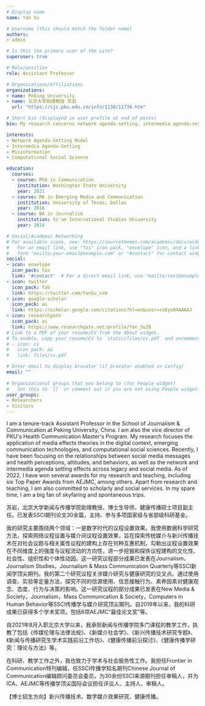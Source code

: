 ```yaml
---
# Display name
name: Yan Su

# Username (this should match the folder name)
authors:
- admin

# Is this the primary user of the site?
superuser: true

# Role/position
role: Assistant Professor

# Organizations/Affiliations
organizations:
- name: Peking University
- name: 北京大学助理教授 苏岩
  url: "https://sjc.pku.edu.cn/info/1130/11734.htm"

# Short bio (displayed in user profile at end of posts)
bio: My research concerns network agenda-setting, intermedia agenda-setting, and political participation.

interests: 
- Network Agenda-Setting Model
- Intermedia Agenda-Setting
- Misinformation
- Computational Social Science

education:
  courses:
  - course: PhD in Communication
    institution: Washington State University
    year: 2021 
  - course: MA in Emerging Media and Communication
    institution: University of Texas, Dallas
    year: 2016
  - course: BA in Journalism
    institution: Xi'an International Studies University
    year: 2014

# Social/Academic Networking
# For available icons, see: https://sourcethemes.com/academic/docs/widgets/#icons
#   For an email link, use "fas" icon pack, "envelope" icon, and a link in the
#   form "mailto:your-email@example.com" or "#contact" for contact widget.
social:
- icon: envelope
  icon_pack: fas
  link: '#contact'  # For a direct email link, use "mailto:test@example.org".
- icon: twitter
  icon_pack: fab
  link: https://twitter.com/YanSu_com
- icon: google-scholar
  icon_pack: ai
  link: https://scholar.google.com/citations?hl=en&user=csEye04AAAAJ
- icon: researchgate
  icon_pack: ai
  link: https://www.researchgate.net/profile/Yan_Su28
# Link to a PDF of your resume/CV from the About widget.
# To enable, copy your resume/CV to `static/files/cv.pdf` and uncomment the lines below.  
# - icon: cv
#   icon_pack: ai
#   link: files/cv.pdf

# Enter email to display Gravatar (if Gravatar enabled in Config)
email: ""
  
# Organizational groups that you belong to (for People widget)
#   Set this to `[]` or comment out if you are not using People widget.  
user_groups:
- Researchers
- Visitors
---
```


I am a tenure-track Assistant Professor in the School of Journalism & Communication at Peking University, China. I am also the vice director of PKU's Health Communication Master's Program. My research focuses the application of media effects theories in the digital context, emerging communication technologies, and computational social sciences. Recently, I have been focusing on the relationships between social media messages and health perceptions, attitudes, and behaviors, as well as the network and intermedia agenda setting effects across legacy and social media. As of 2022, I have won several awards for my research and teaching, including six Top Paper Awards from AEJMC, among others. Apart from research and teaching, I am also committed to scholarly and social services. In my spare time, I am a big fan of skyfaring and spontaneous trips. 

苏岩，北京大学新闻与传播学院助理教授、博士生导师，健康传播硕士项目副主任。已发表SSCI期刊论文30余篇，主持、参与多项国家级与省部级科研基金。

我的研究主要围绕两个领域：一是数字时代的议程设置效果。我使用数据科学研究方法，探索网络议程设置与媒介间议程设置效果，旨在探索传统媒介与新兴传播技术在对社会议题与相关属性议程的建构上存在何种互惠机制，勾勒出议程设置效果在不同维度上的强度与议程流动的方向性，进一步挖掘和探佚议程建构的文化性、社会性、组织性和个体性动因。这一研究议程部分成果已发表在Journalism，Journalism Studies，Journalism & Mass Communication Quarterly等SSCI新闻学顶尖期刊。我的第二个研究议程关涉媒介研究与健康研究的交叉点。通过使用调查、实验等定量方法，探究不同的信源使用、信息接触行为、素养因素对健康观念、态度、行为与决策的影响。这一研究议程的部分成果已发表在New Media & Society，Journalism，Mass Communication & Society，Computers in Human Behavior等SSCI传播学与媒介研究顶尖期刊。自2019年以来，我的科研成果已获得多个学术奖项，包括6项AEJMC“最佳论文奖”等。


自2021年8月入职北京大学以来，我承担新闻与传播学院多门课程的教学工作，执教了包括《传媒伦理与法律法规》、《新媒介社会学》、《新兴传播技术研究专题》、《新闻与传播研究生学术实践前沿工作坊》、《健康传播前沿探讨》、《健康传播学研究：理论与方法》等。

在科研、教学工作之外，我也致力于学术与社会服务性工作。我担任Frontier in Communication特刊编辑，任SSCI传播学知名期刊Chinese Journal of Communication编辑顾问委员会委员，为30余份SSCI来源期刊担任审稿人，并为ICA、AEJMC等传播学顶尖国际会议担任评议人、主持人、审稿人。


【博士招生方向】新兴传播技术、数字媒介效果研究、健康传播。
